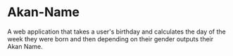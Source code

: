 # Akan-Name
A web application that takes a user's birthday and calculates the day of the week they were born and then depending on their gender outputs their Akan Name. 
